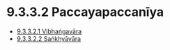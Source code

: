 # 9.3.3.2 Paccayapaccanīya

* [9.3.3.2.1 Vibhaṅgavāra](9.3.3.2/9.3.3.2.1.md)
* [9.3.3.2.2 Saṅkhyāvāra](9.3.3.2/9.3.3.2.2.md)
